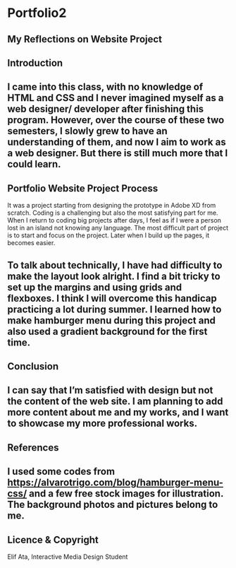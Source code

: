 # Portfolio2

My Reflections on Website Project
---
## Introduction

I came into this class, with no knowledge of HTML and CSS and I never imagined myself as a web designer/ developer after finishing this program. However, over the course of these two semesters, I slowly grew to have an understanding of them, and now I aim to work as a web designer. But there is still much more that I could learn. 
---
## Portfolio Website Project Process

It was a project starting from designing the prototype in Adobe XD from scratch. Coding is a challenging but also the most satisfying part for me. When I return to coding big projects after days, I feel as if I were a person lost in an island not knowing any language. The most difficult part of project is to start and focus on the project. Later when I build up the pages, it becomes easier.

To talk about technically, I have had difficulty to make the layout look alright. I find a bit tricky to set up the margins and using grids and flexboxes. I think I will overcome this handicap practicing a lot during summer.
I learned how to make hamburger menu during this project and also used a gradient background for the first time.
---
## Conclusion

I can say that I’m satisfied with design but not the content of the web site. I am planning to add more content about me and my works, and I want to showcase my more professional works.
---
## References

I used some codes from https://alvarotrigo.com/blog/hamburger-menu-css/ and a few free stock images for illustration. The background photos and pictures belong to me.
---
## Licence & Copyright
Elif Ata, Interactive Media Design Student